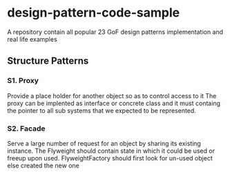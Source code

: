 # design-pattern-code-sample
A repository contain all popular 23 GoF design patterns implementation and real life examples 

## Structure Patterns
### S1. Proxy 
Provide a place holder for another object so as to control access to it 
The proxy can be implented as interface or concrete class and it must containg the pointer to all sub systems that we expected to be represented. 

### S2. Facade
Serve a large number of request for an object by sharing its existing instance. 
The Flyweight should contain state in which it could be used or freeup upon used. FlyweightFactory should first look for un-used object else created the new one
